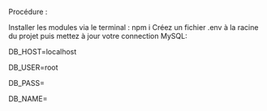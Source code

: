 Procédure :

Installer les modules via le terminal : npm i
Créez un fichier .env à la racine du projet puis mettez à jour votre connection MySQL:

  DB_HOST=localhost
  
  DB_USER=root
  
  DB_PASS=
  
  DB_NAME=
